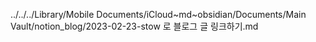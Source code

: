 ../../../Library/Mobile Documents/iCloud~md~obsidian/Documents/Main Vault/notion_blog/2023-02-23-stow 로 블로그 글 링크하기.md